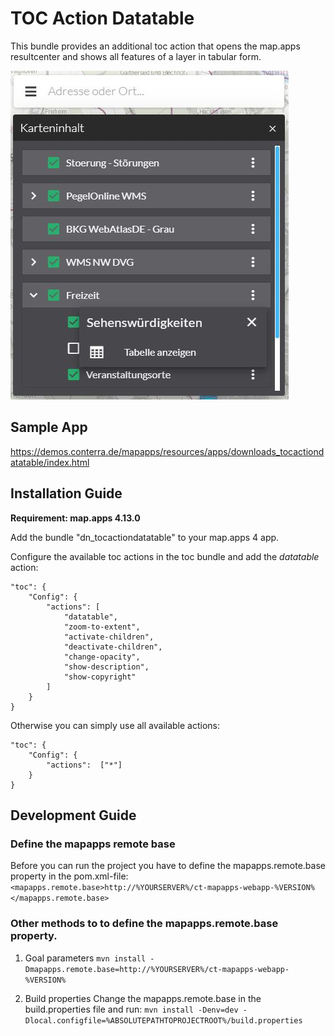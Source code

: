 # TOC Action Datatable
This bundle provides an additional toc action that opens the map.apps resultcenter and shows all features of a layer in tabular form.

![Screenshot App](https://github.com/conterra/mapapps-toc-action-datatable/blob/master/screenshot.JPG)

## Sample App
https://demos.conterra.de/mapapps/resources/apps/downloads_tocactiondatatable/index.html

## Installation Guide
**Requirement: map.apps 4.13.0**

Add the bundle "dn_tocactiondatatable" to your map.apps 4 app.

Configure the available toc actions in the toc bundle and add the *datatable* action:

```
"toc": {
    "Config": {
        "actions": [
            "datatable",
            "zoom-to-extent",
            "activate-children",
            "deactivate-children",
            "change-opacity",
            "show-description",
            "show-copyright"
        ]
    }
}
```

Otherwise you can simply use all available actions:

```
"toc": {
    "Config": {
        "actions":  ["*"]
    }
}
```

## Development Guide
### Define the mapapps remote base
Before you can run the project you have to define the mapapps.remote.base property in the pom.xml-file:
`<mapapps.remote.base>http://%YOURSERVER%/ct-mapapps-webapp-%VERSION%</mapapps.remote.base>`

### Other methods to to define the mapapps.remote.base property.
1. Goal parameters
`mvn install -Dmapapps.remote.base=http://%YOURSERVER%/ct-mapapps-webapp-%VERSION%`

2. Build properties
Change the mapapps.remote.base in the build.properties file and run:
`mvn install -Denv=dev -Dlocal.configfile=%ABSOLUTEPATHTOPROJECTROOT%/build.properties`
